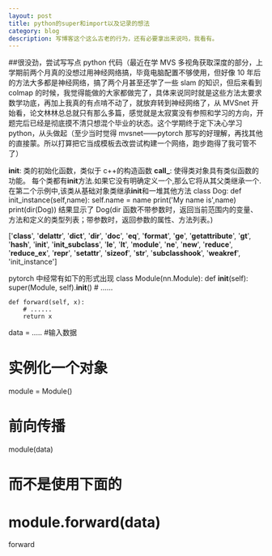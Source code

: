 ```yaml
---
layout: post
title: python的super和import以及记录的想法
category: blog
description: 写博客这个这么古老的行为，还有必要拿出来说吗，我看有。
---
```


##很没劲，尝试写写点 python 代码（最近在学 MVS 多视角获取深度的部分，上学期前两个月真的没想过用神经网络搞，毕竟电脑配置不够使用，但好像 10 年后的方法大多都是神经网络，搞了两个月甚至还学了一些 slam 的知识，但后来看到 colmap 的时候，我觉得能做的大家都做完了，具体来说同时就是这些方法太要求数学功底，再加上我真的有点啃不动了，就放弃转到神经网络了，从 MVSnet 开始看，论文林林总总就只有那么多篇，感觉就是太寂寞没有参照和学习的方向，开题完后已经是彻底摸不清只想混个毕业的状态。这个学期终于定下决心学习 python，从头做起（至少当时觉得 mvsnet——pytorch 那写的好理解，再找其他的直接蒙。所以打算把它当成模板去改尝试构建一个网络，跑步跑得了我可管不了）

**init**: 类的初始化函数，类似于 c++的构造函数
**call\_**: 使得类对象具有类似函数的功能。
每个类都有**init**方法.如果它没有明确定义一个,那么它将从其父类继承一个.在第二个示例中,该类从基础对象类继承**init**和一堆其他方法
class Dog:
def init_instance(self,name):
self.name = name
print('My name is',name)
print(dir(Dog))
结果显示了 Dog(dir 函数不带参数时，返回当前范围内的变量、方法和定义的类型列表；带参数时，返回参数的属性、方法列表。)

['__class__', '__delattr__', '__dict__', '__dir__', '__doc__', '__eq__', '__format__', '__ge__', '__getattribute__', '__gt__', '__hash__', '__init__', '__init_subclass__', '__le__', '__lt__', '__module__', '__ne__', '__new__', '__reduce__', '__reduce_ex__', '__repr__', '__setattr__', '__sizeof__', '__str__', '__subclasshook__', '__weakref__', 'init_instance']

pytorch 中经常有如下的形式出现
class Module(nn.Module):
def **init**(self):
super(Module, self).**init**() # ......

    def forward(self, x):
        # ......
        return x

data = ..... #输入数据

# 实例化一个对象

module = Module()

# 前向传播

module(data)

# 而不是使用下面的

# module.forward(data)

forward
